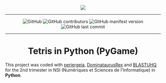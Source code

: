 <div align="center">
  <img src="https://seeklogo.com/images/T/tetris-logo-5F5DFBCE21-seeklogo.com.png">
</div>

---

<div align="center">
  <img alt="GitHub" src="https://img.shields.io/github/license/Jouca/Tetris?style=for-the-badge">
  <img alt="GitHub contributors" src="https://img.shields.io/github/contributors/Jouca/Tetris?style=for-the-badge">
  <img alt="GitHub manifest version" src="https://img.shields.io/github/manifest-json/v/Jouca/Tetris?style=for-the-badge">
  <img alt="GitHub last commit" src="https://img.shields.io/github/last-commit/Jouca/Tetris?style=for-the-badge">
</div>

---

<div align="center">
  <h1>Tetris in Python (PyGame)</h1>
</div>
<p>This project was coded with <a href="https://github.com/periergeia">periergeia</a>, <a href="https://github.com/DominataurusRex">DominataurusRex</a> and <a href="https://github.com/BLASTUHQ">BLASTUHQ</a> for the 2nd trimester in NSI (Numériques et Sciences de l'Informatique) in <b>Python</b>.</p>
